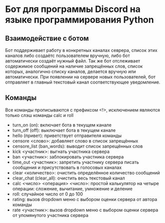 # Бот для программы Discord на языке программирования Python
## Взаимодействие с ботом
Бот поддерживает работу в конкретных каналах севрера, список этих каналов либо создаётс пользователем вручную, либо бот автоматически создаёт нужный файл.
Так же бот отслеживает содержимое сообщений на наличие запрещённых слов, список которых, аналогично списку каналов, делается вручную или автоматически.
При появлении на сервере новых пользователей, бот отправляет в главный текстовый канал соответствующее уведомление.
## Команды
Все команды прописываются с префиксом <!>, исключением являются только слэш команды calc и roll
- turn_on (on): включает бота в текущем канале
- turn_off (off): выключает бота в текущем канале
- hello (привет): приветствует отправителя команды
- censore <слово>: добавляет слово в список запрещённых
- censore_list (ban_words): выводит список запрещённых слов
- kick <участник>: выгнать участника сервера
- ban <участник>: заблокировать участника сервера
- time_out <участник>: запретить участнику сервера писать сообщения и присутствовать в голосовых каналах
- clear <количество>: очистить определённое количество сообщений
- clear_chat (clear_all): очистить весь текстовый канал
- calc <число> <операция> <число>: простой калькулятор на четыре операции: сложение, вычитание, умножение и деление
- roll: случайное число от 0 до 100
- rating: вызов dropdown меню с выбором оценки сервера от автора команды
- rate <участник>: вызов dropdown меню с выбором оценки сервера от упомянутого участника сервера
